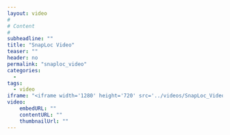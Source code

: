```yaml
---
layout: video
#
# Content
#
subheadline: ""
title: "SnapLoc Video"
teaser: ""
header: no
permalink: "snaploc_video"
categories:
  - 
tags:
  - video
iframe: "<iframe width='1280' height='720' src='../videos/SnapLoc_Video.mp4' frameborder='0' allowfullscreen></iframe>"
video:
    embedURL: ""
    contentURL: ""
    thumbnailUrl: ""
---
```


